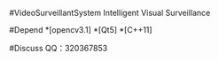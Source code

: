 #VideoSurveillantSystem
Intelligent Visual Surveillance

#Depend
*[opencv3.1]
*[Qt5]
*[C++11]

#Discuss
QQ：320367853